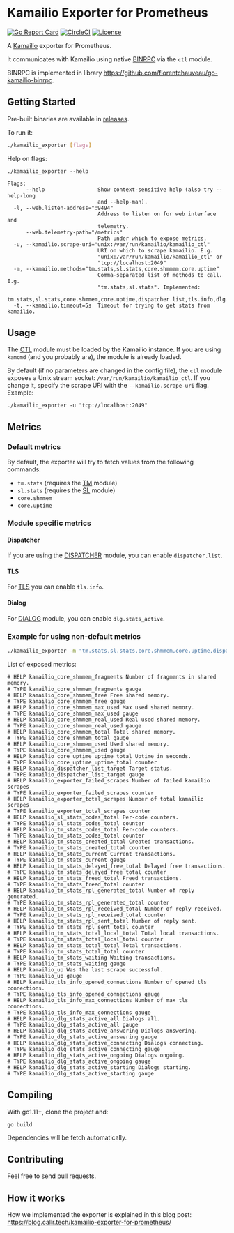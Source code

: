 # Kamailio Exporter for Prometheus
[![Go Report Card](https://goreportcard.com/badge/github.com/florentchauveau/kamailio_exporter)](https://goreportcard.com/report/github.com/florentchauveau/kamailio_exporter)
[![CircleCI](https://circleci.com/gh/florentchauveau/kamailio_exporter.svg?style=shield)](https://circleci.com/gh/florentchauveau/kamailio_exporter)
[![License](https://img.shields.io/badge/License-MIT-blue.svg)](https://github.com/florentchauveau/kamailio_exporter/blob/master/LICENSE)

A [Kamailio](https://www.kamailio.org/) exporter for Prometheus.

It communicates with Kamailio using native [BINRPC](http://kamailio.org/docs/modules/stable/modules/ctl.html) via the `ctl` module. 

BINRPC is implemented in library https://github.com/florentchauveau/go-kamailio-binrpc.

## Getting Started

Pre-built binaries are available in [releases](https://github.com/florentchauveau/kamailio_exporter/releases).

To run it:
```bash
./kamailio_exporter [flags]
```

Help on flags:
```
./kamailio_exporter --help

Flags:
      --help                 Show context-sensitive help (also try --help-long
                             and --help-man).
  -l, --web.listen-address=":9494"
                             Address to listen on for web interface and
                             telemetry.
      --web.telemetry-path="/metrics"
                             Path under which to expose metrics.
  -u, --kamailio.scrape-uri="unix:/var/run/kamailio/kamailio_ctl"
                             URI on which to scrape kamailio. E.g.
                             "unix:/var/run/kamailio/kamailio_ctl" or
                             "tcp://localhost:2049"
  -m, --kamailio.methods="tm.stats,sl.stats,core.shmmem,core.uptime"
                             Comma-separated list of methods to call. E.g.
                             "tm.stats,sl.stats". Implemented:
                             tm.stats,sl.stats,core.shmmem,core.uptime,dispatcher.list,tls.info,dlg.stats_active
  -t, --kamailio.timeout=5s  Timeout for trying to get stats from kamailio.
  ```

## Usage

The [CTL](http://kamailio.org/docs/modules/stable/modules/ctl.html) module must be loaded by the Kamailio instance. If you are using `kamcmd` (and you probably are), the module is already loaded.

By default (if no parameters are changed in the config file), the `ctl` module exposes a Unix stream socket: `/var/run/kamailio/kamailio_ctl`. If you change it, specify the scrape URI with the `--kamailio.scrape-uri` flag. Example:

```
./kamailio_exporter -u "tcp://localhost:2049"
```

## Metrics

### Default metrics
By default, the exporter will try to fetch values from the following commands:

- `tm.stats` (requires the [TM](http://kamailio.org/docs/modules/stable/modules/tm.html) module)
- `sl.stats` (requires the [SL](http://kamailio.org/docs/modules/stable/modules/sl.html) module)
- `core.shmmem`
- `core.uptime`

### Module specific metrics
#### Dispatcher
If you are using the [DISPATCHER](http://kamailio.org/docs/modules/stable/modules/dispatcher.html) module, you can enable `dispatcher.list`.

#### TLS
For [TLS]( https://kamailio.org/docs/modules/stable/modules/tls.html ) you can enable `tls.info`.

#### Dialog
For [DIALOG](http://kamailio.org/docs/modules/stable/modules/dialog.html) module, you can enable `dlg.stats_active`.

### Example for using non-default metrics
```bash
./kamailio_exporter -m "tm.stats,sl.stats,core.shmmem,core.uptime,dispatcher.list,tls.info,dlg.stats_active"
```

List of exposed metrics:
```
# HELP kamailio_core_shmmem_fragments Number of fragments in shared memory.
# TYPE kamailio_core_shmmem_fragments gauge
# HELP kamailio_core_shmmem_free Free shared memory.
# TYPE kamailio_core_shmmem_free gauge
# HELP kamailio_core_shmmem_max_used Max used shared memory.
# TYPE kamailio_core_shmmem_max_used gauge
# HELP kamailio_core_shmmem_real_used Real used shared memory.
# TYPE kamailio_core_shmmem_real_used gauge
# HELP kamailio_core_shmmem_total Total shared memory.
# TYPE kamailio_core_shmmem_total gauge
# HELP kamailio_core_shmmem_used Used shared memory.
# TYPE kamailio_core_shmmem_used gauge
# HELP kamailio_core_uptime_uptime_total Uptime in seconds.
# TYPE kamailio_core_uptime_uptime_total counter
# HELP kamailio_dispatcher_list_target Target status.
# TYPE kamailio_dispatcher_list_target gauge
# HELP kamailio_exporter_failed_scrapes Number of failed kamailio scrapes
# TYPE kamailio_exporter_failed_scrapes counter
# HELP kamailio_exporter_total_scrapes Number of total kamailio scrapes
# TYPE kamailio_exporter_total_scrapes counter
# HELP kamailio_sl_stats_codes_total Per-code counters.
# TYPE kamailio_sl_stats_codes_total counter
# HELP kamailio_tm_stats_codes_total Per-code counters.
# TYPE kamailio_tm_stats_codes_total counter
# HELP kamailio_tm_stats_created_total Created transactions.
# TYPE kamailio_tm_stats_created_total counter
# HELP kamailio_tm_stats_current Current transactions.
# TYPE kamailio_tm_stats_current gauge
# HELP kamailio_tm_stats_delayed_free_total Delayed free transactions.
# TYPE kamailio_tm_stats_delayed_free_total counter
# HELP kamailio_tm_stats_freed_total Freed transactions.
# TYPE kamailio_tm_stats_freed_total counter
# HELP kamailio_tm_stats_rpl_generated_total Number of reply generated.
# TYPE kamailio_tm_stats_rpl_generated_total counter
# HELP kamailio_tm_stats_rpl_received_total Number of reply received.
# TYPE kamailio_tm_stats_rpl_received_total counter
# HELP kamailio_tm_stats_rpl_sent_total Number of reply sent.
# TYPE kamailio_tm_stats_rpl_sent_total counter
# HELP kamailio_tm_stats_total_local_total Total local transactions.
# TYPE kamailio_tm_stats_total_local_total counter
# HELP kamailio_tm_stats_total_total Total transactions.
# TYPE kamailio_tm_stats_total_total counter
# HELP kamailio_tm_stats_waiting Waiting transactions.
# TYPE kamailio_tm_stats_waiting gauge
# HELP kamailio_up Was the last scrape successful.
# TYPE kamailio_up gauge
# HELP kamailio_tls_info_opened_connections Number of opened tls connections.
# TYPE kamailio_tls_info_opened_connections gauge
# HELP kamailio_tls_info_max_connections Number of max tls connections.
# TYPE kamailio_tls_info_max_connections gauge
# HELP kamailio_dlg_stats_active_all Dialogs all.
# TYPE kamailio_dlg_stats_active_all gauge
# HELP kamailio_dlg_stats_active_answering Dialogs answering.
# TYPE kamailio_dlg_stats_active_answering gauge
# HELP kamailio_dlg_stats_active_connecting Dialogs connecting.
# TYPE kamailio_dlg_stats_active_connecting gauge
# HELP kamailio_dlg_stats_active_ongoing Dialogs ongoing.
# TYPE kamailio_dlg_stats_active_ongoing gauge
# HELP kamailio_dlg_stats_active_starting Dialogs starting.
# TYPE kamailio_dlg_stats_active_starting gauge
```

## Compiling

With go1.11+, clone the project and:
```
go build
```

Dependencies will be fetch automatically.

## Contributing

Feel free to send pull requests.

## How it works

How we implemented the exporter is explained in this blog post: https://blog.callr.tech/kamailio-exporter-for-prometheus/
